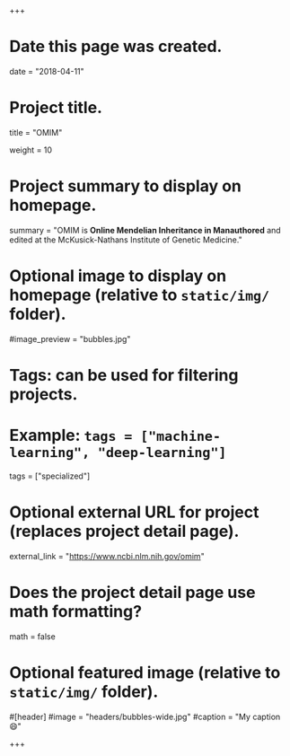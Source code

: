 +++
# Date this page was created.
date = "2018-04-11"

# Project title.
title = "OMIM"

weight = 10
# Project summary to display on homepage.
summary = "OMIM is **Online Mendelian Inheritance in Manauthored** and edited at the McKusick-Nathans Institute of Genetic Medicine."

# Optional image to display on homepage (relative to `static/img/` folder).
#image_preview = "bubbles.jpg"

# Tags: can be used for filtering projects.
# Example: `tags = ["machine-learning", "deep-learning"]`
tags = ["specialized"]

# Optional external URL for project (replaces project detail page).
external_link = "https://www.ncbi.nlm.nih.gov/omim"

# Does the project detail page use math formatting?
math = false

# Optional featured image (relative to `static/img/` folder).
#[header]
#image = "headers/bubbles-wide.jpg"
#caption = "My caption :smile:"


+++
